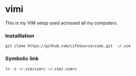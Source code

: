 # vimi
This is my VIM setup used acrossed all my computers.

### Installlation

```
git clone https://github.com/LifeSource/vimi.git  ~/.vim
```

### Symbolic link

```
ln -s ~/.vim/vimrc ~/.vim/.vimrc
```

